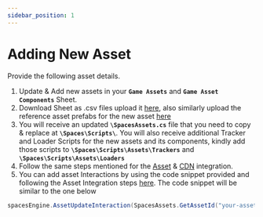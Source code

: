 ```yaml
---
sidebar_position: 1
---
```


# Adding New Asset

Provide the following asset details.
1. Update & Add new assets in your **```Game Assets```** and **```Game Asset Components```** Sheet.
2. Download Sheet as .csv files upload it [here](https://forms.gle/JFr45Np13aYzwJwz6), also similarly upload the reference asset prefabs for the new asset [here](https://forms.gle/JFr45Np13aYzwJwz6)
3. You will receive an updated **```\SpacesAssets.cs```** file that you need to copy & replace at **```\Spaces\Scripts\```**. You will also receive additional Tracker and Loader Scripts for the new assets and its components, kindly add those scripts to **```\Spaces\Scripts\Assets\Trackers```** and **```\Spaces\Scripts\Assets\Loaders```**
4. Follow the same steps mentioned for the [Asset](/docs/v1.6.1/unity/integration/spaces-assets/intro) & [CDN](/docs/v1.6.1/unity/integration/spaces-cdn) integration.
5. You can add asset Interactions by using the code snippet provided and following the Asset Integration steps [here](/docs/v1.6.1/unity/integration/spaces-assets/interactions). The code snippet will be similar to the one below
```csharp
spacesEngine.AssetUpdateInteraction(SpacesAssets.GetAssetId("your-asset-name"),interactionValue); //pass your interactionValue
```